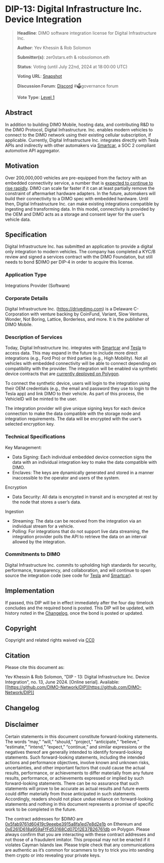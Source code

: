 # DIP-13: Digital Infrastructure Inc.  Device Integration

> **Headline**: DIMO software integration license for Digital Infrastructure Inc.
>
> **Author**: Yev Khessin & Rob Solomon
>
> **Submitter(s)**: zer0stars.eth & robsolomon.eth
>
> **Status**: Voting (until July 22nd, 2024 at 18:00:00 UTC)
>
> **Voting URL**: [Snapshot](https://snapshot.org/#/dimo.eth/proposal/0x9d93ab79916c69c1cbb3356877fb08b8d12f216511115a0572767bc4eba6c32e)
>
> **Discussion Forum**: [Discord](https://chat.dimo.zone) #🗳️governance forum
>
> **Vote Type**: [Level 1](https://docs.dimo.zone/governance/dip1#voting-protocol)

## Abstract

In addition to building DIMO Mobile, hosting data, and contributing R\&D to the DIMO Protocol, Digital Infrastructure. Inc. enables modern vehicles to connect to the DIMO network using their existing cellular subscription, if applicable. Currently, Digital Infrastructure Inc. integrates directly with Tesla APIs and indirectly with other automakers via [Smartcar](https://smartcar.com/), a SOC 2 compliant automotive API aggregator.

## Motivation

Over 200,000,000 vehicles are pre-equipped from the factory with an embedded connectivity service, a number that is [expected to continue to rise rapidly](https://www.juniperresearch.com/press/connected-vehicles-to-surpass-367-million-globally/). DIMO can scale far faster if it can at least partially remove the constraint of aftermarket hardware adapters. In the future, automakers will build their connectivity to a DIMO spec with embedded hardware. Until then, Digital Infrastructure Inc. can make existing integrations compatible by ingesting and transforming data. In this model, connectivity is provided by the OEM and DIMO acts as a storage and consent layer for the user’s vehicle data.

## Specification

Digital Infrastructure Inc. has submitted an application to provide a digital only integration to modern vehicles. The company has completed a KYC/B review and signed a services contract with the DIMO Foundation, but still needs to bond $DIMO per DIP-4 in order to acquire this license.

### Application Type

Integrations Provider (Software)

### Corporate Details

Digital Infrastructure Inc. (https://drivedimo.com) is a Delaware C-Corporation with venture backing by CoinFund, Variant, Slow Ventures, Wonder, Not Boring, Lattice, Borderless, and more. It is the publisher of DIMO Mobile.

### Description of Services

Today, Digital Infrastructure Inc. integrates with [Smartcar](https://smartcar.com) and [Tesla](https://developer.tesla.com/docs/) to access data. This may expand in the future to include more direct integrations (e.g., Ford Pro) or third parties (e.g., High Mobility). Not all vehicles with embedded connectivity will be able to connect depending on compatibility with the provider. The integration will be enabled via synthetic device contracts that are [currently deployed on Polygon](https://polygonscan.com/token/0x4804e8d1661cd1a1e5ddde1ff458a7f878c0ac6d).&#x20;

To connect the synthetic device, users will login to the integration using their OEM credentials (e.g., the email and password they use to login to the Tesla app) and link DIMO to their vehicle. As part of this process, the VehicleID will be minted to the user.&#x20;

The integration provider will give unique signing keys for each device connection to make the data compatible with the storage node and integration requirements. The data will be encrypted with the user’s selected encryption key.

### Technical Specifications

Key Management:

* Data Signing: Each individual embedded device connection signs the data with an individual integration key to make the data compatible with DIMO.
* Enclaves: The keys are dynamically generated and stored in a manner inaccessible to the operator and users of the system.

Encryption

* Data Security: All data is encrypted in transit and is encrypted at rest by the node that stores a user’s data.&#x20;

Ingestion

* Streaming: The data can be received from the integration via an individual stream for a vehicle.
* Polling: For integrations that do not support live data streaming, the integration provider polls the API to retrieve the data on an interval allowed by the integration.

### Commitments to DIMO

Digital Infrastructure Inc. commits to upholding high standards for security, performance, transparency, and collaboration, and will continue to open source the integration code (see code for [Tesla](https://github.com/DIMO-Network/task-worker/blob/d7bd55b8d0b2959fb90e5d4aee1c228e84f75f5e/internal/services/tesla/tesla\_v2.go#L12) and [Smartcar](https://github.com/DIMO-Network/task-worker/blob/d7bd55b8d0b2959fb90e5d4aee1c228e84f75f5e/internal/services/smartcar.go)).

## Implementation

If passed, this DIP will be in effect immediately after the four day timelock concludes and the required bond is posted. This DIP will be updated, with history noted in the [Changelog](dip13.md#changelog), once the bond is posted or updated.

## Copyright

Copyright and related rights waived via [CC0](https://creativecommons.org/publicdomain/zero/1.0)

## Citation

Please cite this document as:

Yev Khessin & Rob Solomon, "DIP - 13: Digital Infrastructure Inc. Device Integration", no. 13, June 2024. \[Online serial]. Available: \[[https://github.com/DIMO-Network/DIP](https://github.com/DIMO-Network/DIP)]

## Changelog



## Disclaimer <a href="#disclaimer" id="disclaimer"></a>

Certain statements in this document constitute forward-looking statements. The words “may,” “will,” “should,” “project,” “anticipate,” “believe,” “estimate,” “intend,” “expect,” “continue,” and similar expressions or the negatives thereof are generally intended to identify forward-looking statements. Such forward-looking statements, including the intended actions and performance objectives, involve known and unknown risks, uncertainties, and other important factors that could cause the actual results, performance, or achievements to differ materially from any future results, performance, or achievements expressed or implied by such forward-looking statements. There can be no assurance that such statements will prove to be accurate as actual results and future events could differ materially from those anticipated in such statements. Accordingly, readers should not place undue reliance on forward-looking statements and nothing in this document represents a promise of specific work to be completed in the future.&#x20;

The contract addresses for $DIMO are [0x5fab9761d60419c9eeebe3915a8fa1ed7e8d2e1b](https://etherscan.io/token/0x5fab9761d60419c9eeebe3915a8fa1ed7e8d2e1b) on Ethereum and [0xE261D618a959aFfFd53168Cd07D12E37B26761db](https://polygonscan.com/token/0xE261D618a959aFfFd53168Cd07D12E37B26761db) on Polygon. Please always confirm that you are interacting with these contract addresses and not those of a fraudulent imitator. This proposal may not be enacted if it violates Cayman Islands law. Please triple check that any communications are authentic as it’s common for scammers to try to trick you into sending them crypto or into revealing your private keys.
